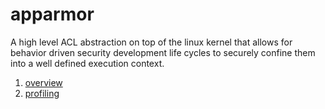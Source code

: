 # apparmor

A high level ACL abstraction on top of the linux kernel that allows for behavior driven security development life cycles to securely confine them into a well defined execution context.

1. [overview](overview.md)
1. [profiling](profiling.md)
